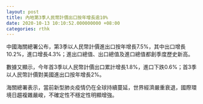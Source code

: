 ```yaml
---
layout: post
title: 內地第3季人民幣計價出口按年增長逾10%
date: 2020-10-13 10:10:52.000000000 +08:00
categories: rthk
---
```


中國海關總署公布，第3季以人民幣計價進出口按年增長7.5%，其中出口增長10.2%，進口增長4.3%；進出口總值、出口總值及進口總值都創季度歷史新高。

數據又顯示，今年首3季以人民幣計價出口累計增長1.8%，進口下跌0.6%；首3季以人民幣計價對美國進出口按年增長2%。

海關總署表示，當前新型肺炎疫情仍在全球持續蔓延，世界經濟嚴重衰退，國際環境日趨複雜嚴峻，不確定性不穩定性明顯增強。
